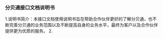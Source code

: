### 分贝通接口文档说明书
1.说明书简介：本接口文档使用说明书旨在帮助合作伙伴更好的了解分贝通，也不断完善分贝通的业务范围以及不断提高自身的业务水平，最终为客户以及合作伙伴提供更为优质的服务。
2.

